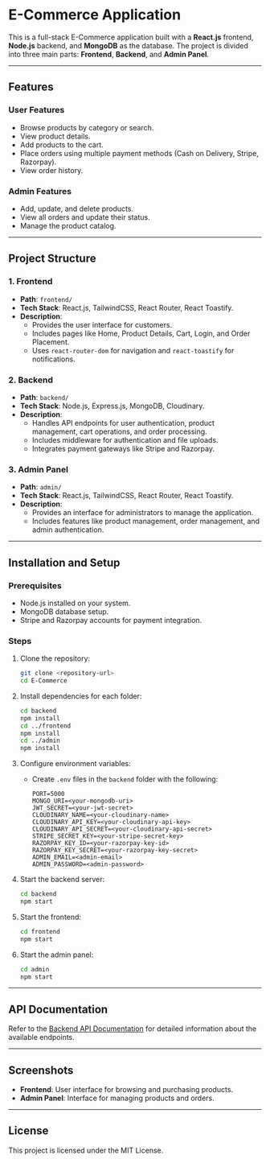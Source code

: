 # E-Commerce Application

This is a full-stack E-Commerce application built with a **React.js** frontend, **Node.js** backend, and **MongoDB** as the database. The project is divided into three main parts: **Frontend**, **Backend**, and **Admin Panel**.

---

## Features

### User Features
- Browse products by category or search.
- View product details.
- Add products to the cart.
- Place orders using multiple payment methods (Cash on Delivery, Stripe, Razorpay).
- View order history.

### Admin Features
- Add, update, and delete products.
- View all orders and update their status.
- Manage the product catalog.

---

## Project Structure

### 1. **Frontend**
- **Path**: `frontend/`
- **Tech Stack**: React.js, TailwindCSS, React Router, React Toastify.
- **Description**: 
  - Provides the user interface for customers.
  - Includes pages like Home, Product Details, Cart, Login, and Order Placement.
  - Uses `react-router-dom` for navigation and `react-toastify` for notifications.

### 2. **Backend**
- **Path**: `backend/`
- **Tech Stack**: Node.js, Express.js, MongoDB, Cloudinary.
- **Description**:
  - Handles API endpoints for user authentication, product management, cart operations, and order processing.
  - Includes middleware for authentication and file uploads.
  - Integrates payment gateways like Stripe and Razorpay.

### 3. **Admin Panel**
- **Path**: `admin/`
- **Tech Stack**: React.js, TailwindCSS, React Router, React Toastify.
- **Description**:
  - Provides an interface for administrators to manage the application.
  - Includes features like product management, order management, and admin authentication.

---

## Installation and Setup

### Prerequisites
- Node.js installed on your system.
- MongoDB database setup.
- Stripe and Razorpay accounts for payment integration.

### Steps
1. Clone the repository:
   ```bash
   git clone <repository-url>
   cd E-Commerce
   ```

2. Install dependencies for each folder:
   ```bash
   cd backend
   npm install
   cd ../frontend
   npm install
   cd ../admin
   npm install
   ```

3. Configure environment variables:
   - Create `.env` files in the `backend` folder with the following:
     ```
     PORT=5000
     MONGO_URI=<your-mongodb-uri>
     JWT_SECRET=<your-jwt-secret>
     CLOUDINARY_NAME=<your-cloudinary-name>
     CLOUDINARY_API_KEY=<your-cloudinary-api-key>
     CLOUDINARY_API_SECRET=<your-cloudinary-api-secret>
     STRIPE_SECRET_KEY=<your-stripe-secret-key>
     RAZORPAY_KEY_ID=<your-razorpay-key-id>
     RAZORPAY_KEY_SECRET=<your-razorpay-key-secret>
     ADMIN_EMAIL=<admin-email>
     ADMIN_PASSWORD=<admin-password>
     ```

4. Start the backend server:
   ```bash
   cd backend
   npm start
   ```

5. Start the frontend:
   ```bash
   cd frontend
   npm start
   ```

6. Start the admin panel:
   ```bash
   cd admin
   npm start
   ```

---

## API Documentation
Refer to the [Backend API Documentation](./backend/readme.md) for detailed information about the available endpoints.

---

## Screenshots
- **Frontend**: User interface for browsing and purchasing products.
- **Admin Panel**: Interface for managing products and orders.

---

## License
This project is licensed under the MIT License.

